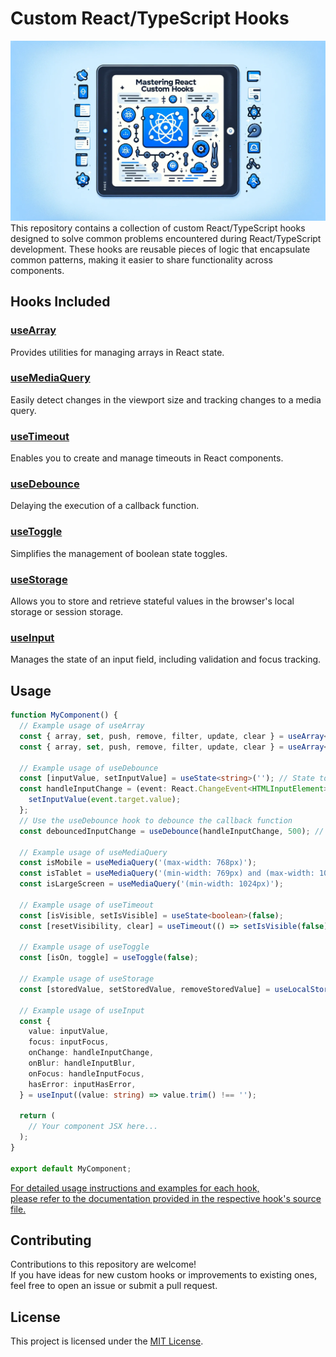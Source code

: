 # Custom React/TypeScript Hooks
![Mastering Custom Hooks](./Custom-Hooks.png)
This repository contains a collection of custom React/TypeScript hooks designed to solve common problems encountered during React/TypeScript development.
These hooks are reusable pieces of logic that encapsulate common patterns, making it easier to share functionality across components.

## Hooks Included

### [useArray](./src/Hooks/useArray.ts)

Provides utilities for managing arrays in React state.

### [useMediaQuery](./src/Hooks/useMediaQuery.ts)

Easily detect changes in the viewport size and tracking changes to a media query.

### [useTimeout](./src/Hooks/useTimeout.ts)

Enables you to create and manage timeouts in React components.

### [useDebounce](./src/Hooks/useDebounce.ts)

Delaying the execution of a callback function.

### [useToggle](./src/Hooks/useToggle.ts)

Simplifies the management of boolean state toggles.

### [useStorage](./src/Hooks/useStorage.ts)

Allows you to store and retrieve stateful values in the browser's local storage or session storage.

### [useInput](./src/Hooks/useInput.ts)

Manages the state of an input field, including validation and focus tracking.

## Usage

```typescript
function MyComponent() {
  // Example usage of useArray
  const { array, set, push, remove, filter, update, clear } = useArray<number>([1, 2, 3, 4, 5, 6]);
  const { array, set, push, remove, filter, update, clear } = useArray<string>(['Hello']);

  // Example usage of useDebounce
  const [inputValue, setInputValue] = useState<string>(''); // State to hold input value
  const handleInputChange = (event: React.ChangeEvent<HTMLInputElement>) => {
    setInputValue(event.target.value);
  };
  // Use the useDebounce hook to debounce the callback function
  const debouncedInputChange = useDebounce(handleInputChange, 500); // Debounce for 500 milliseconds

  // Example usage of useMediaQuery
  const isMobile = useMediaQuery('(max-width: 768px)');
  const isTablet = useMediaQuery('(min-width: 769px) and (max-width: 1024px)');
  const isLargeScreen = useMediaQuery('(min-width: 1024px)');

  // Example usage of useTimeout
  const [isVisible, setIsVisible] = useState<boolean>(false);
  const [resetVisibility, clear] = useTimeout(() => setIsVisible(false), 3000);

  // Example usage of useToggle
  const [isOn, toggle] = useToggle(false);

  // Example usage of useStorage
  const [storedValue, setStoredValue, removeStoredValue] = useLocalStorage<string>(key1, initialValue);

  // Example usage of useInput
  const {
    value: inputValue,
    focus: inputFocus,
    onChange: handleInputChange,
    onBlur: handleInputBlur,
    onFocus: handleInputFocus,
    hasError: inputHasError,
  } = useInput((value: string) => value.trim() !== '');

  return (
    // Your component JSX here...
  );
}

export default MyComponent;
```

[For detailed usage instructions and examples for each hook,<br>please refer to the documentation provided in the respective hook's source file.](./src/Hooks)

## Contributing

Contributions to this repository are welcome!<br>
If you have ideas for new custom hooks or improvements to existing ones,<br>
feel free to open an issue or submit a pull request.

## License

This project is licensed under the [MIT License](LICENSE).

